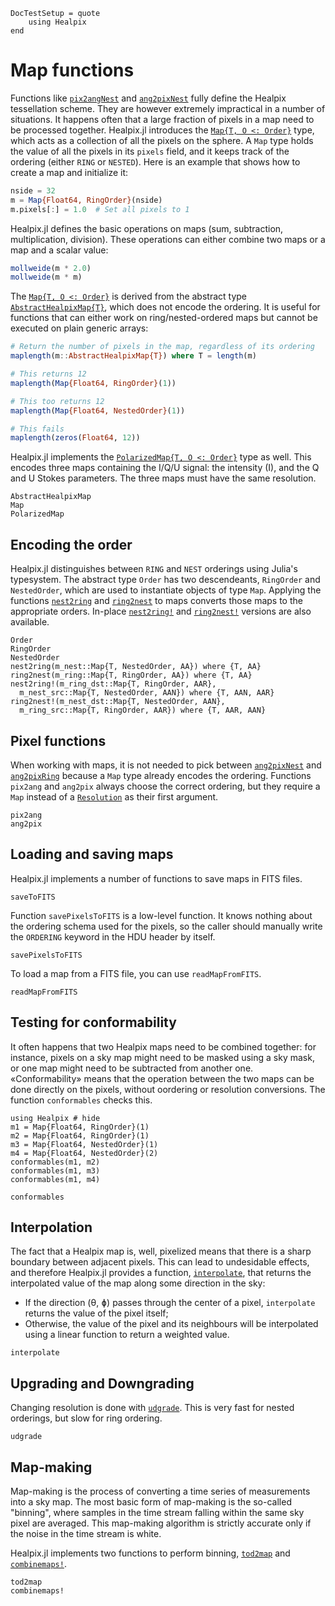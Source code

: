 ```@meta
DocTestSetup = quote
    using Healpix
end
```

# Map functions

Functions like [`pix2angNest`](@ref) and [`ang2pixNest`](@ref) fully
define the Healpix tessellation scheme. They are however extremely
impractical in a number of situations. It happens often that a large
fraction of pixels in a map need to be processed together. Healpix.jl
introduces the [`Map{T, O <: Order}`](@ref) type, which acts as a
collection of all the pixels on the sphere. A `Map` type holds the
value of all the pixels in its `pixels` field, and it keeps track of
the ordering (either `RING` or `NESTED`). Here is an example that
shows how to create a map and initialize it:

```julia
nside = 32
m = Map{Float64, RingOrder}(nside)
m.pixels[:] = 1.0  # Set all pixels to 1
```

Healpix.jl defines the basic operations on maps (sum, subtraction,
multiplication, division). These operations can either combine two
maps or a map and a scalar value:

```julia
mollweide(m * 2.0)
mollweide(m * m)
```

The [`Map{T, O <: Order}`](@ref) is derived from the abstract type
[`AbstractHealpixMap{T}`](@ref), which does not encode the ordering. It is useful for
functions that can either work on ring/nested-ordered maps but cannot be
executed on plain generic arrays:

```julia
# Return the number of pixels in the map, regardless of its ordering
maplength(m::AbstractHealpixMap{T}) where T = length(m)

# This returns 12
maplength(Map{Float64, RingOrder}(1))

# This too returns 12
maplength(Map{Float64, NestedOrder}(1))

# This fails
maplength(zeros(Float64, 12))
```

Healpix.jl implements the [`PolarizedMap{T, O <: Order}`](@ref) type
as well. This encodes three maps containing the I/Q/U signal: the
intensity (I), and the Q and U Stokes parameters. The three maps must
have the same resolution.

```@docs
AbstractHealpixMap
Map
PolarizedMap
```

## Encoding the order

Healpix.jl distinguishes between `RING` and `NEST` orderings using
Julia's typesystem. The abstract type `Order` has two descendeants,
`RingOrder` and `NestedOrder`, which are used to instantiate objects
of type `Map`. Applying the functions [`nest2ring`](@ref) and 
[`ring2nest`](@ref) to maps converts those maps to the appropriate orders.
In-place [`nest2ring!`](@ref) and [`ring2nest!`](@ref) versions are also 
available.

```@docs
Order
RingOrder
NestedOrder
nest2ring(m_nest::Map{T, NestedOrder, AA}) where {T, AA}
ring2nest(m_ring::Map{T, RingOrder, AA}) where {T, AA}
nest2ring!(m_ring_dst::Map{T, RingOrder, AAR}, 
  m_nest_src::Map{T, NestedOrder, AAN}) where {T, AAN, AAR}
ring2nest!(m_nest_dst::Map{T, NestedOrder, AAN}, 
  m_ring_src::Map{T, RingOrder, AAR}) where {T, AAR, AAN}
```



## Pixel functions

When working with maps, it is not needed to pick between
[`ang2pixNest`](@ref) and [`ang2pixRing`](@ref) because a `Map` type
already encodes the ordering. Functions `pix2ang` and `ang2pix` always
choose the correct ordering, but they require a `Map` instead of a
[`Resolution`](@ref) as their first argument.

```@docs
pix2ang
ang2pix
```

## Loading and saving maps

Healpix.jl implements a number of functions to save maps in FITS files.

```@docs
saveToFITS
```

Function `savePixelsToFITS` is a low-level function. It knows nothing
about the ordering schema used for the pixels, so the caller should
manually write the `ORDERING` keyword in the HDU header by itself.

```@docs
savePixelsToFITS
```

To load a map from a FITS file, you can use `readMapFromFITS`.

```@docs
readMapFromFITS
```

## Testing for conformability

It often happens that two Healpix maps need to be combined together:
for instance, pixels on a sky map might need to be masked using a sky
mask, or one map might need to be subtracted from another
one. «Conformability» means that the operation between the two maps
can be done directly on the pixels, without oordering or resolution
conversions. The function `conformables` checks this.

```@repl
using Healpix # hide
m1 = Map{Float64, RingOrder}(1)
m2 = Map{Float64, RingOrder}(1)
m3 = Map{Float64, NestedOrder}(1)
m4 = Map{Float64, NestedOrder}(2)
conformables(m1, m2)
conformables(m1, m3)
conformables(m1, m4)
```

```@docs
conformables
```

## Interpolation

The fact that a Healpix map is, well, pixelized means that there is a
sharp boundary between adjacent pixels. This can lead to undesidable
effects, and therefore Healpix.jl provides a function,
[`interpolate`](@ref), that returns the interpolated value of the map
along some direction in the sky:

- If the direction (θ, ɸ) passes through the center of a pixel,
  `interpolate` returns the value of the pixel itself;
- Otherwise, the value of the pixel and its neighbours will be
  interpolated using a linear function to return a weighted value.

```@docs
interpolate
```

## Upgrading and Downgrading
Changing resolution is done with [`udgrade`](@ref). This is very fast for nested orderings,
but slow for ring ordering.

```@docs
udgrade
```

## Map-making

Map-making is the process of converting a time series of measurements
into a sky map. The most basic form of map-making is the so-called
"binning", where samples in the time stream falling within the same
sky pixel are averaged. This map-making algorithm is strictly accurate
only if the noise in the time stream is white.

Healpix.jl implements two functions to perform binning,
[`tod2map`](@ref) and [`combinemaps!`](@ref).

```@docs
tod2map
combinemaps!
```
